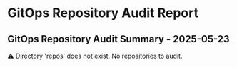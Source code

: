 # GitOps Repository Audit Report

## GitOps Repository Audit Summary - 2025-05-23
⚠️ Directory 'repos' does not exist. No repositories to audit.

